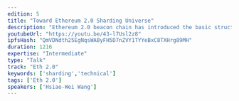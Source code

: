 ```yaml
---
edition: 5
title: "Toward Ethereum 2.0 Sharding Universe"
description: "Ethereum 2.0 beacon chain has introduced the basic structure of the sharded networks. This presentation would discuss the current research on the sharded network topology and the strategies of the Ethereum 2.0 clients for the future shard chains."
youtubeUrl: "https://youtu.be/43-l7Usl2z8"
ipfsHash: "QmVDNdth25EgNqsWAByFH5D7nZVY1TYYeBxC8TXHrg89MH"
duration: 1216
expertise: "Intermediate"
type: "Talk"
track: "Eth 2.0"
keywords: ['sharding','technical']
tags: ['Eth 2.0']
speakers: ['Hsiao-Wei Wang']
---
```

